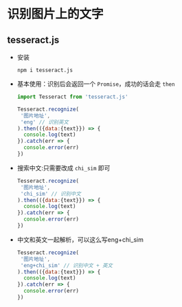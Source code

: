 # 识别图片上的文字

## tesseract.js

+ 安装

  ```shell
  npm i tesseract.js
  ```

+ 基本使用：识别后会返回一个 `Promise`，成功的话会走 `then`

  ```js
  import Tesseract from 'tesseract.js'

  Tesseract.recognize(
   '图片地址',
   'eng' // 识别英文
  ).then(({data:{text}}) => {
    console.log(text)
  }).catch(err => {
    console.error(err)
  })
  ```

+ 搜索中文:只需要改成 `chi_sim` 即可

  ```js
  Tesseract.recognize(
   '图片地址',
   'chi_sim' // 识别中文
  ).then(({data:{text}}) => {
    console.log(text)
  }).catch(err => {
    console.error(err)
  })
  ```

+ 中文和英文一起解析，可以这么写eng+chi_sim

  ```js
  Tesseract.recognize(
   '图片地址',
   'eng+chi_sim' // 识别中文 + 英文
  ).then(({data:{text}}) => {
    console.log(text)
  }).catch(err => {
    console.error(err)
  })
  ```
